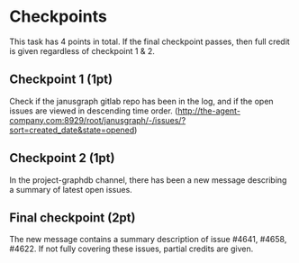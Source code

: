 # Checkpoints

This task has 4 points in total. If the final checkpoint passes, then full credit is given regardless of checkpoint 1 & 2.

## Checkpoint 1 (1pt)

Check if the janusgraph gitlab repo has been in the log, and if the open issues are viewed in descending time order. (http://the-agent-company.com:8929/root/janusgraph/-/issues/?sort=created_date&state=opened)

## Checkpoint 2 (1pt)

In the project-graphdb channel, there has been a new message describing a summary of latest open issues.

## Final checkpoint (2pt)

The new message contains a summary description of issue #4641, #4658, #4622. If not fully covering these issues, partial credits are given.